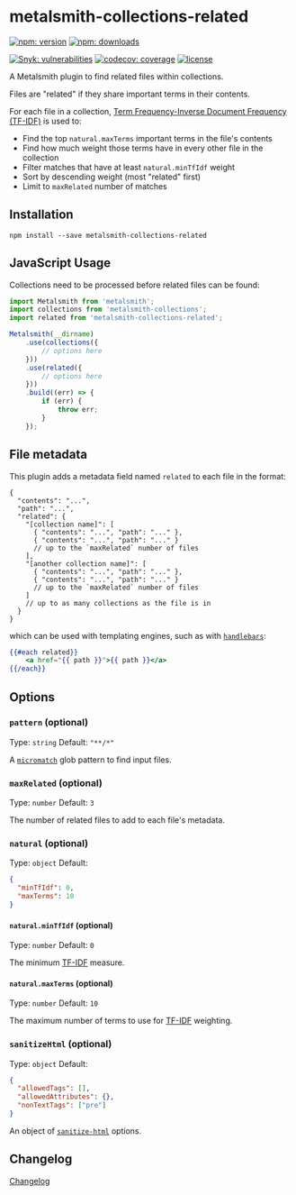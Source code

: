 # metalsmith-collections-related

[![npm: version](https://img.shields.io/npm/v/metalsmith-collections-related?color=%23cc3534&label=version&logo=npm&logoColor=white)](https://www.npmjs.com/package/metalsmith-collections-related)
[![npm: downloads](https://img.shields.io/npm/dw/metalsmith-collections-related?color=%23cc3534&logo=npm&logoColor=white)](https://www.npmjs.com/package/metalsmith-collections-related)

[![Snyk: vulnerabilities](https://snyk.io/test/npm/metalsmith-collections-related/badge.svg)](https://snyk.io/test/npm/metalsmith-collections-related)
[![codecov: coverage](https://img.shields.io/codecov/c/github/emmercm/metalsmith-plugins?flag=metalsmith-collections-related&logo=codecov&logoColor=white)](https://codecov.io/gh/emmercm/metalsmith-collections-related)
[![license](https://img.shields.io/github/license/emmercm/metalsmith-plugins?color=blue)](https://github.com/emmercm/metalsmith-plugins/blob/main/LICENSE)

A Metalsmith plugin to find related files within collections.

Files are "related" if they share important terms in their contents.

For each file in a collection, [Term Frequency-Inverse Document Frequency (TF-IDF)](https://en.wikipedia.org/wiki/Tf%E2%80%93idf) is used to:

- Find the top `natural.maxTerms` important terms in the file's contents
- Find how much weight those terms have in every other file in the collection
- Filter matches that have at least `natural.minTfIdf` weight
- Sort by descending weight (most "related" first)
- Limit to `maxRelated` number of matches

## Installation

```shell
npm install --save metalsmith-collections-related
```

## JavaScript Usage

Collections need to be processed before related files can be found:

```javascript
import Metalsmith from 'metalsmith';
import collections from 'metalsmith-collections';
import related from 'metalsmith-collections-related';

Metalsmith(__dirname)
    .use(collections({
        // options here
    }))
    .use(related({
        // options here
    }))
    .build((err) => {
        if (err) {
            throw err;
        }
    });
```

## File metadata

This plugin adds a metadata field named `related` to each file in the format:

```json5
{
  "contents": "...",
  "path": "...",
  "related": {
    "[collection name]": [
      { "contents": "...", "path": "..." },
      { "contents": "...", "path": "..." }
      // up to the `maxRelated` number of files
    ],
    "[another collection name]": [
      { "contents": "...", "path": "..." },
      { "contents": "...", "path": "..." }
      // up to the `maxRelated` number of files
    ]
    // up to as many collections as the file is in
  }
}
```

which can be used with templating engines, such as with [`handlebars`](https://www.npmjs.com/package/handlebars):

```handlebars
{{#each related}}
    <a href="{{ path }}">{{ path }}</a>
{{/each}}
```

## Options

### `pattern` (optional)

Type: `string` Default: `"**/*"`

A [`micromatch`](https://www.npmjs.com/package/micromatch) glob pattern to find input files.

### `maxRelated` (optional)

Type: `number` Default: `3`

The number of related files to add to each file's metadata.

### `natural` (optional)

Type: `object` Default:

```json
{
  "minTfIdf": 0,
  "maxTerms": 10
}
```

#### `natural.minTfIdf` (optional)

Type: `number` Default: `0`

The minimum [TF-IDF](https://en.wikipedia.org/wiki/Tf%E2%80%93idf) measure.

#### `natural.maxTerms` (optional)

Type: `number` Default: `10`

The maximum number of terms to use for [TF-IDF](https://en.wikipedia.org/wiki/Tf%E2%80%93idf) weighting.

### `sanitizeHtml` (optional)

Type: `object` Default:

```json
{
  "allowedTags": [],
  "allowedAttributes": {},
  "nonTextTags": ["pre"]
}
```

An object of [`sanitize-html`](https://www.npmjs.com/package/sanitize-html) options.

## Changelog

[Changelog](./CHANGELOG.md)
